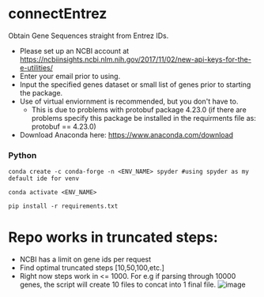 # connectEntrez
Obtain Gene Sequences straight from Entrez IDs.  

* Please set up an NCBI account at https://ncbiinsights.ncbi.nlm.nih.gov/2017/11/02/new-api-keys-for-the-e-utilities/
* Enter your email prior to using.
* Input the specified genes dataset or small list of genes prior to starting the package.
* Use of virtual enviornment is recommended, but you don't have to.
  - This is due to problems with protobuf package 4.23.0 (if there are problems specify this package be installed in the requirments file as: protobuf == 4.23.0)
* Download Anaconda here: https://www.anaconda.com/download

### Python
```
conda create -c conda-forge -n <ENV_NAME> spyder #using spyder as my default ide for venv

conda activate <ENV_NAME>

pip install -r requirements.txt
```

# Repo works in truncated steps: 
- NCBI has a limit on gene ids per request
- Find optimal truncated steps [10,50,100,etc.]
- Right now steps work in <= 1000. For e.g if parsing through 10000 genes, the script will create 10 files to concat into 1 final file.
![image](https://github.com/Dwalczyk19/connectEntrez/assets/92831596/2131bc75-1c89-4b41-b30f-b13862e6b9b4)
